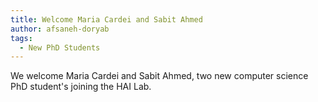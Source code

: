 ```yaml
---
title: Welcome Maria Cardei and Sabit Ahmed
author: afsaneh-doryab
tags:
  - New PhD Students
---
```


We welcome Maria Cardei and Sabit Ahmed, two new computer science PhD student's joining the HAI Lab.